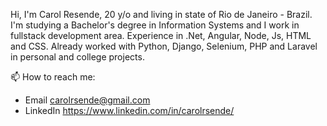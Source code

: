 Hi, 
I'm Carol Resende, 20 y/o and living in state of Rio de Janeiro - Brazil.
I'm studying a Bachelor's degree in Information Systems and I work in fullstack development area.
Experience in .Net, Angular, Node, Js, HTML and CSS.
Already worked with Python, Django, Selenium, PHP and Laravel in personal and college projects.

📫 How to reach me:
- Email
carolrsende@gmail.com
- LinkedIn
https://www.linkedin.com/in/carolrsende/
